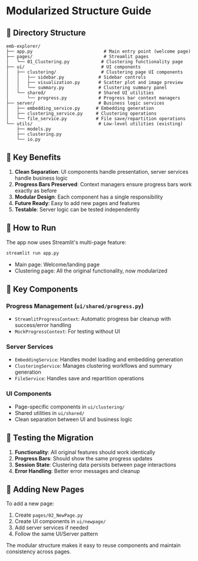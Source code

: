# Modularized Structure Guide

## 📁 Directory Structure

```
emb-explorer/
├── app.py                           # Main entry point (welcome page)
├── pages/                           # Streamlit pages
│   └── 01_Clustering.py            # Clustering functionality page
├── ui/                             # UI components
│   ├── clustering/                 # Clustering page UI components
│   │   ├── sidebar.py             # Sidebar controls
│   │   ├── visualization.py       # Scatter plot and image preview
│   │   └── summary.py             # Clustering summary panel
│   └── shared/                    # Shared UI utilities
│       └── progress.py            # Progress bar context managers
├── server/                        # Business logic services
│   ├── embedding_service.py      # Embedding generation
│   ├── clustering_service.py     # Clustering operations
│   └── file_service.py           # File save/repartition operations
└── utils/                         # Low-level utilities (existing)
    ├── models.py
    ├── clustering.py
    └── io.py
```

## 🎯 Key Benefits

1. **Clean Separation**: UI components handle presentation, server services handle business logic
2. **Progress Bars Preserved**: Context managers ensure progress bars work exactly as before
3. **Modular Design**: Each component has a single responsibility
4. **Future Ready**: Easy to add new pages and features
5. **Testable**: Server logic can be tested independently

## 🚀 How to Run

The app now uses Streamlit's multi-page feature:

```bash
streamlit run app.py
```

- Main page: Welcome/landing page
- Clustering page: All the original functionality, now modularized

## 🔧 Key Components

### Progress Management (`ui/shared/progress.py`)
- `StreamlitProgressContext`: Automatic progress bar cleanup with success/error handling
- `MockProgressContext`: For testing without UI

### Server Services
- `EmbeddingService`: Handles model loading and embedding generation
- `ClusteringService`: Manages clustering workflows and summary generation  
- `FileService`: Handles save and repartition operations

### UI Components
- Page-specific components in `ui/clustering/`
- Shared utilities in `ui/shared/`
- Clean separation between UI and business logic

## 🧪 Testing the Migration

1. **Functionality**: All original features should work identically
2. **Progress Bars**: Should show the same progress updates
3. **Session State**: Clustering data persists between page interactions
4. **Error Handling**: Better error messages and cleanup

## 🔄 Adding New Pages

To add a new page:

1. Create `pages/02_NewPage.py`
2. Create UI components in `ui/newpage/`
3. Add server services if needed
4. Follow the same UI/Server pattern

The modular structure makes it easy to reuse components and maintain consistency across pages.
